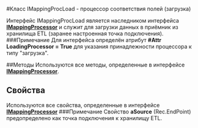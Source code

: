 ﻿---
Keywords: IMappingProcLoad
---

#Класс IMappingProcLoad - процессор соответствия полей (загрузка)


Интерфейс IMappingProcLoad является наследником интерфейса [**IMappingProcessor**](topic:Integration.Custom.Integration.IProcessor.IMappingProcessor)
и служит для загрузки данных в приёмник из хранилища ETL (заранее настроенная точка подключения).
###Примечание
Для интерфейса определён атрибут **#Attr LoadingProcessor = True** для указания принадлежности процессора к типу "загрузка".

##Методы
Используются все методы, определенные в интерфейсе [**IMappingProcessor**](topic:Integration.Custom.Integration.IProcessor.IMappingProcessor).

## Свойства
Используются все свойства, определенные в интерфейсе [**IMappingProcessor**](topic:Integration.Custom.Integration.IProcessor.IMappingProcessor)
###Примечание
Свойство **aSource** (Rec.EndPoint) предопределено как точка подключения к хранилищу ETL.